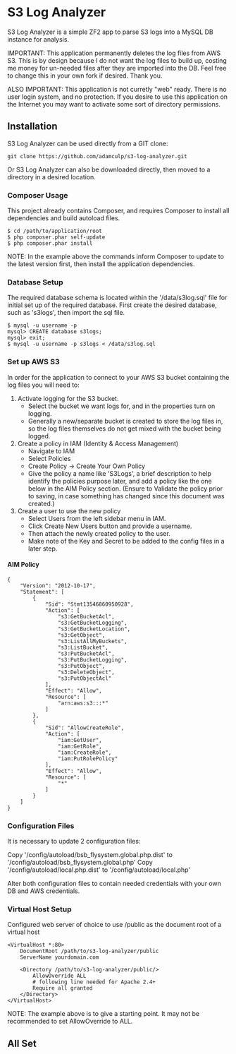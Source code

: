 # S3 Log Analyzer
S3 Log Analyzer is a simple ZF2 app to parse S3 logs into a MySQL DB instance for analysis.

IMPORTANT: This application permanently deletes the log files from AWS S3. This is by design because I do not want the log files to build up, costing me money for un-needed files after they are imported into the DB. Feel free to change this in your own fork if desired. Thank you.

ALSO IMPORTANT: This application is not curretly "web" ready. There is no user login system, and no protection. If you desire to use this application on the Internet you may want to activate some sort of directory permissions.

## Installation

S3 Log Analyzer can be used directly from a GIT clone:

    git clone https://github.com/adamculp/s3-log-analyzer.git

Or S3 Log Analyzer can also be downloaded directly, then moved to a directory in a desired location.

### Composer Usage

This project already contains Composer, and requires Composer to install all dependencies and build autoload files.

    $ cd /path/to/application/root
    $ php composer.phar self-update
    $ php composer.phar install

NOTE: In the example above the commands inform Composer to update to the latest version first, then install the application dependencies.

### Database Setup

The required database schema is located within the '/data/s3log.sql' file for initial set up of the required database. First create the desired database, such as 's3logs', then import the sql file.

    $ mysql -u username -p
    mysql> CREATE database s3logs;
    mysql> exit;
    $ mysql -u username -p s3logs < /data/s3log.sql

### Set up AWS S3

In order for the application to connect to your AWS S3 bucket containing the log files you will need to:

1. Activate logging for the S3 bucket.
    * Select the bucket we want logs for, and in the properties turn on logging.
    * Generally a new/separate bucket is created to store the log files in, so the log files themselves do not get mixed with the bucket being logged.
2. Create a policy in IAM (Identity & Access Management)
    * Navigate to IAM
    * Select Policies
    * Create Policy -> Create Your Own Policy
    * Give the policy a name like 'S3Logs', a brief description to help identify the policies purpose later, and add a policy like the one below in the AIM Policy section. (Ensure to Validate the policy prior to saving, in case something has changed since this document was created.)
3. Create a user to use the new policy
    * Select Users from the left sidebar menu in IAM.
    * Click Create New Users button and provide a username.
    * Then attach the newly created policy to the user.
    * Make note of the Key and Secret to be added to the config files in a later step.

#### AIM Policy

    {
        "Version": "2012-10-17",
        "Statement": [
            {
                "Sid": "Stmt13546860950928",
                "Action": [
                    "s3:GetBucketAcl",
                    "s3:GetBucketLogging",
                    "s3:GetBucketLocation",
                    "s3:GetObject",
                    "s3:ListAllMyBuckets",
                    "s3:ListBucket",
                    "s3:PutBucketAcl",
                    "s3:PutBucketLogging",
                    "s3:PutObject",
                    "s3:DeleteObject",
                    "s3:PutObjectAcl"
                ],
                "Effect": "Allow",
                "Resource": [
                    "arn:aws:s3:::*"
                ]
            },
            {
                "Sid": "AllowCreateRole",
                "Action": [
                    "iam:GetUser",
                    "iam:GetRole",
                    "iam:CreateRole",
                    "iam:PutRolePolicy"
                ],
                "Effect": "Allow",
                "Resource": [
                    "*"
                ]
            }
        ]
    }

### Configuration Files

It is necessary to update 2 configuration files:

Copy '/config/autoload/bsb_flysystem.global.php.dist' to '/config/autoload/bsb_flysystem.global.php'
Copy '/config/autoload/local.php.dist' to '/config/autoload/local.php'

Alter both configuration files to contain needed credentials with your own DB and AWS credentials.

### Virtual Host Setup

Configured web server of choice to use /public as the document root of a virtual host

    <VirtualHost *:80>
        DocumentRoot /path/to/s3-log-analyzer/public
        ServerName yourdomain.com
    
        <Directory /path/to/s3-log-analyzer/public/>
            AllowOverride ALL
            # following line needed for Apache 2.4+
            Require all granted
        </Directory>
    </VirtualHost>

NOTE: The example above is to give a starting point. It may not be recommended to set AllowOverride to ALL.

## All Set
